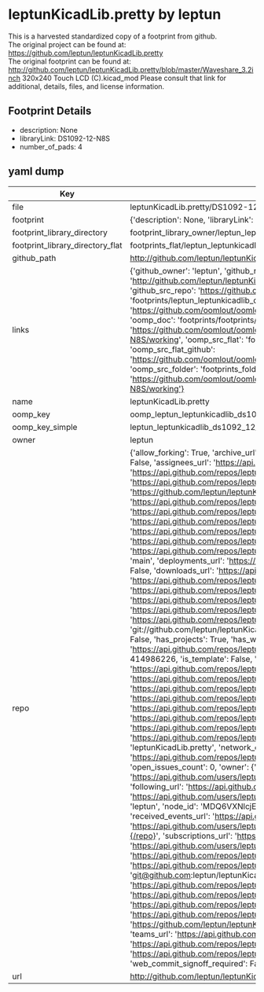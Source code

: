 # leptunKicadLib.pretty by leptun  
This is a harvested standardized copy of a footprint from github.  
The original project can be found at:  
https://github.com/leptun/leptunKicadLib.pretty  
The original footprint can be found at:
http://github.com/leptun/leptunKicadLib.pretty/blob/master/Waveshare_3.2inch 320x240 Touch LCD (C).kicad_mod
Please consult that link for additional, details, files, and license information.  
## Footprint Details
* description: None  
* libraryLink: DS1092-12-N8S  
* number_of_pads: 4  
## yaml dump  
| Key | Value |  
| --- | --- |  
| file | leptunKicadLib.pretty/DS1092-12-N8S.kicad_mod |  
| footprint | {'description': None, 'libraryLink': 'DS1092-12-N8S', 'number_of_pads': 4} |  
| footprint_library_directory | footprint_library_owner/leptun_leptunKicadLib.pretty |  
| footprint_library_directory_flat | footprints_flat/leptun_leptunkicadlib_ds1092_12_n8s/working |  
| github_path | http://github.com/leptun/leptunKicadLib.pretty/blob/master/DS1092-12-N8S.kicad_mod |  
| links | {'github_owner': 'leptun', 'github_repo_name': 'leptunKicadLib.pretty', 'github_src': 'http://github.com/leptun/leptunKicadLib.pretty/blob/master/Waveshare_3.2inch 320x240 Touch LCD (C).kicad_mod', 'github_src_repo': 'https://github.com/leptun/leptunKicadLib.pretty', 'oomp_bot': 'footprints/leptun_leptunkicadlib_ds1092_12_n8s/working', 'oomp_bot_github': 'https://github.com/oomlout/oomlout_oomp_footprint_bot/tree/main/footprints/leptun_leptunkicadlib_ds1092_12_n8s/working', 'oomp_doc': 'footprints/footprints/leptun/leptunKicadLib/DS1092-12-N8S/working/', 'oomp_doc_github': 'https://github.com/oomlout/oomlout_oomp_footprint_doc/tree/main/footprints/footprints/leptun/leptunKicadLib/DS1092-12-N8S/working', 'oomp_src_flat': 'footprints_flat/footprints_flat/leptun_leptunkicadlib_ds1092_12_n8s/working', 'oomp_src_flat_github': 'https://github.com/oomlout/oomlout_oomp_footprint_src/tree/main/footprints_flat/leptun_leptunkicadlib_ds1092_12_n8s/working', 'oomp_src_folder': 'footprints_folder/footprints_folder/leptun/leptunKicadLib/DS1092-12-N8S/working', 'oomp_src_folder_github': 'https://github.com/oomlout/oomlout_oomp_footprint_src/tree/main/footprints_folder/leptun/leptunKicadLib/DS1092-12-N8S/working'} |  
| name | leptunKicadLib.pretty |  
| oomp_key | oomp_leptun_leptunkicadlib_ds1092_12_n8s |  
| oomp_key_simple | leptun_leptunkicadlib_ds1092_12_n8s |  
| owner | leptun |  
| repo | {'allow_forking': True, 'archive_url': 'https://api.github.com/repos/leptun/leptunKicadLib.pretty/{archive_format}{/ref}', 'archived': False, 'assignees_url': 'https://api.github.com/repos/leptun/leptunKicadLib.pretty/assignees{/user}', 'blobs_url': 'https://api.github.com/repos/leptun/leptunKicadLib.pretty/git/blobs{/sha}', 'branches_url': 'https://api.github.com/repos/leptun/leptunKicadLib.pretty/branches{/branch}', 'clone_url': 'https://github.com/leptun/leptunKicadLib.pretty.git', 'collaborators_url': 'https://api.github.com/repos/leptun/leptunKicadLib.pretty/collaborators{/collaborator}', 'comments_url': 'https://api.github.com/repos/leptun/leptunKicadLib.pretty/comments{/number}', 'commits_url': 'https://api.github.com/repos/leptun/leptunKicadLib.pretty/commits{/sha}', 'compare_url': 'https://api.github.com/repos/leptun/leptunKicadLib.pretty/compare/{base}...{head}', 'contents_url': 'https://api.github.com/repos/leptun/leptunKicadLib.pretty/contents/{+path}', 'contributors_url': 'https://api.github.com/repos/leptun/leptunKicadLib.pretty/contributors', 'created_at': '2021-10-08T12:55:04Z', 'default_branch': 'main', 'deployments_url': 'https://api.github.com/repos/leptun/leptunKicadLib.pretty/deployments', 'description': None, 'disabled': False, 'downloads_url': 'https://api.github.com/repos/leptun/leptunKicadLib.pretty/downloads', 'events_url': 'https://api.github.com/repos/leptun/leptunKicadLib.pretty/events', 'fork': False, 'forks': 0, 'forks_count': 0, 'forks_url': 'https://api.github.com/repos/leptun/leptunKicadLib.pretty/forks', 'full_name': 'leptun/leptunKicadLib.pretty', 'git_commits_url': 'https://api.github.com/repos/leptun/leptunKicadLib.pretty/git/commits{/sha}', 'git_refs_url': 'https://api.github.com/repos/leptun/leptunKicadLib.pretty/git/refs{/sha}', 'git_tags_url': 'https://api.github.com/repos/leptun/leptunKicadLib.pretty/git/tags{/sha}', 'git_url': 'git://github.com/leptun/leptunKicadLib.pretty.git', 'has_discussions': False, 'has_downloads': True, 'has_issues': True, 'has_pages': False, 'has_projects': True, 'has_wiki': True, 'homepage': None, 'hooks_url': 'https://api.github.com/repos/leptun/leptunKicadLib.pretty/hooks', 'html_url': 'https://github.com/leptun/leptunKicadLib.pretty', 'id': 414986226, 'is_template': False, 'issue_comment_url': 'https://api.github.com/repos/leptun/leptunKicadLib.pretty/issues/comments{/number}', 'issue_events_url': 'https://api.github.com/repos/leptun/leptunKicadLib.pretty/issues/events{/number}', 'issues_url': 'https://api.github.com/repos/leptun/leptunKicadLib.pretty/issues{/number}', 'keys_url': 'https://api.github.com/repos/leptun/leptunKicadLib.pretty/keys{/key_id}', 'labels_url': 'https://api.github.com/repos/leptun/leptunKicadLib.pretty/labels{/name}', 'language': None, 'languages_url': 'https://api.github.com/repos/leptun/leptunKicadLib.pretty/languages', 'license': None, 'merges_url': 'https://api.github.com/repos/leptun/leptunKicadLib.pretty/merges', 'milestones_url': 'https://api.github.com/repos/leptun/leptunKicadLib.pretty/milestones{/number}', 'mirror_url': None, 'name': 'leptunKicadLib.pretty', 'network_count': 0, 'node_id': 'R_kgDOGLwv8g', 'notifications_url': 'https://api.github.com/repos/leptun/leptunKicadLib.pretty/notifications{?since,all,participating}', 'open_issues': 0, 'open_issues_count': 0, 'owner': {'avatar_url': 'https://avatars.githubusercontent.com/u/17808203?v=4', 'events_url': 'https://api.github.com/users/leptun/events{/privacy}', 'followers_url': 'https://api.github.com/users/leptun/followers', 'following_url': 'https://api.github.com/users/leptun/following{/other_user}', 'gists_url': 'https://api.github.com/users/leptun/gists{/gist_id}', 'gravatar_id': '', 'html_url': 'https://github.com/leptun', 'id': 17808203, 'login': 'leptun', 'node_id': 'MDQ6VXNlcjE3ODA4MjAz', 'organizations_url': 'https://api.github.com/users/leptun/orgs', 'received_events_url': 'https://api.github.com/users/leptun/received_events', 'repos_url': 'https://api.github.com/users/leptun/repos', 'site_admin': False, 'starred_url': 'https://api.github.com/users/leptun/starred{/owner}{/repo}', 'subscriptions_url': 'https://api.github.com/users/leptun/subscriptions', 'type': 'User', 'url': 'https://api.github.com/users/leptun'}, 'private': False, 'pulls_url': 'https://api.github.com/repos/leptun/leptunKicadLib.pretty/pulls{/number}', 'pushed_at': '2022-06-13T18:33:46Z', 'releases_url': 'https://api.github.com/repos/leptun/leptunKicadLib.pretty/releases{/id}', 'size': 1354, 'ssh_url': 'git@github.com:leptun/leptunKicadLib.pretty.git', 'stargazers_count': 0, 'stargazers_url': 'https://api.github.com/repos/leptun/leptunKicadLib.pretty/stargazers', 'statuses_url': 'https://api.github.com/repos/leptun/leptunKicadLib.pretty/statuses/{sha}', 'subscribers_count': 1, 'subscribers_url': 'https://api.github.com/repos/leptun/leptunKicadLib.pretty/subscribers', 'subscription_url': 'https://api.github.com/repos/leptun/leptunKicadLib.pretty/subscription', 'svn_url': 'https://github.com/leptun/leptunKicadLib.pretty', 'tags_url': 'https://api.github.com/repos/leptun/leptunKicadLib.pretty/tags', 'teams_url': 'https://api.github.com/repos/leptun/leptunKicadLib.pretty/teams', 'temp_clone_token': None, 'topics': [], 'trees_url': 'https://api.github.com/repos/leptun/leptunKicadLib.pretty/git/trees{/sha}', 'updated_at': '2021-10-09T21:08:26Z', 'url': 'https://api.github.com/repos/leptun/leptunKicadLib.pretty', 'visibility': 'public', 'watchers': 0, 'watchers_count': 0, 'web_commit_signoff_required': False} |  
| url | http://github.com/leptun/leptunKicadLib.pretty |  

